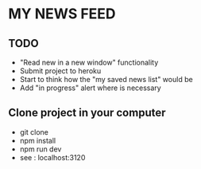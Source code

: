 # MY NEWS FEED

## TODO
- "Read new in a new window" functionality
- Submit project to heroku
- Start to think how the "my saved news list" would be
- Add "in progress" alert where is necessary

## Clone project in your computer
- git clone
- npm install
- npm run dev
- see : localhost:3120


